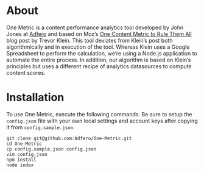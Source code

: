 # About

One Metric is a content performance analytics tool developed by John Jones at [Adfero](http://adfero.com/) and based on Moz’s [One Content Metric to Rule Them All](https://moz.com/blog/one-metric) blog post by Trevor Klein. This tool deviates from Klein’s post both algorithmically and in execution of the tool. Whereas Klein uses a Google Spreadsheet to perform the calculation, we’re using a Node.js application to automate the entire process. In addition, our algorithm is based on Klein’s principles but uses a different recipe of analytics datasources to compute content scores.

# Installation

To use One Metric, execute the following commands. Be sure to setup the `config.json` file with your own local settings and account keys after copying it from `config.sample.json`.

```
git clone git@github.com:Adfero/One-Metric.git
cd One-Metric
cp config.sample.json config.json
vim config.json
npm install
node index
```